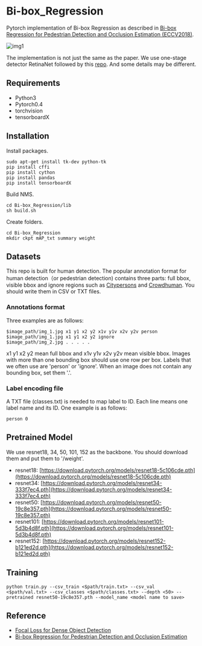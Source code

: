# Bi-box_Regression

Pytorch implementation of Bi-box Regression as described in [Bi-box Regression for Pedestrian Detection and Occlusion Estimation (ECCV2018)](https://cse.buffalo.edu/~jsyuan/papers/2018/Bi-box%20Regression%20for%20Pedestrian%20Detection.pdf). 

![img1](https://github.com/rainofmine/Bi-box_Regression/blob/master/img/1.png)

The implementation is not just the same as the paper. We use one-stage detector RetinaNet followed by this [repo](https://github.com/yhenon/pytorch-retinanet). And some details may be different.

## Requirements

- Python3
- Pytorch0.4
- torchvision
- tensorboardX

## Installation

Install packages.

```
sudo apt-get install tk-dev python-tk
pip install cffi
pip install cython
pip install pandas
pip install tensorboardX
```

Build NMS.

```
cd Bi-box_Regression/lib
sh build.sh
```

Create folders.

```
cd Bi-box_Regression
mkdir ckpt mAP_txt summary weight
```

## Datasets
This repo is built for human detection. The popular annotation format for human detection（or pedestrian detection) contains three parts: full bbox, visible bbox and ignore regions such as [Citypersons](https://arxiv.org/pdf/1702.05693.pdf) and [Crowdhuman](https://arxiv.org/pdf/1805.00123.pdf). You should write them in CSV or TXT files.

### Annotations format
Three examples are as follows:

```
$image_path/img_1.jpg x1 y1 x2 y2 x1v y1v x2v y2v person
$image_path/img_1.jpg x1 y1 x2 y2 ignore
$image_path/img_2.jpg . . . . .
```

x1 y1 x2 y2 mean full bbox and x1v y1v x2v y2v mean visible bbox.
Images with more than one bounding box should use one row per box. Labels that we often use are 'person' or 'ignore'. When an image does not contain any bounding box, set them '.'. 

### Label encoding file
A TXT file (classes.txt) is needed to map label to ID. Each line means one label name and its ID. One example is as follows:

```
person 0
```

## Pretrained Model

We use resnet18, 34, 50, 101, 152 as the backbone. You should download them and put them to '/weight'.

- resnet18: [https://download.pytorch.org/models/resnet18-5c106cde.pth](https://download.pytorch.org/models/resnet18-5c106cde.pth)
- resnet34: [https://download.pytorch.org/models/resnet34-333f7ec4.pth](https://download.pytorch.org/models/resnet34-333f7ec4.pth)
- resnet50: [https://download.pytorch.org/models/resnet50-19c8e357.pth](https://download.pytorch.org/models/resnet50-19c8e357.pth)
- resnet101: [https://download.pytorch.org/models/resnet101-5d3b4d8f.pth](https://download.pytorch.org/models/resnet101-5d3b4d8f.pth)
- resnet152: [https://download.pytorch.org/models/resnet152-b121ed2d.pth](https://download.pytorch.org/models/resnet152-b121ed2d.pth)

## Training

```
python train.py --csv_train <$path/train.txt> --csv_val <$path/val.txt> --csv_classes <$path/classes.txt> --depth <50> --pretrained resnet50-19c8e357.pth --model_name <model name to save>
```

## Reference

- [Focal Loss for Dense Object Detection](https://arxiv.org/abs/1708.02002)
- [Bi-box Regression for Pedestrian Detection and Occlusion Estimation](https://cse.buffalo.edu/~jsyuan/papers/2018/Bi-box%20Regression%20for%20Pedestrian%20Detection.pdf)